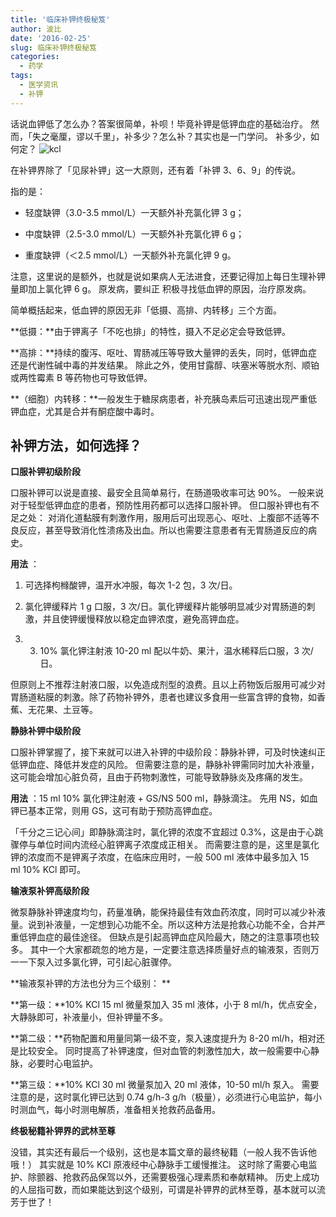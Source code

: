 ```yaml
---
title: '临床补钾终极秘笈'
author: 波比
date: '2016-02-25'
slug: 临床补钾终极秘笈
categories:
  - 药学
tags:
  - 医学资讯
  - 补钾
---
```


话说血钾低了怎么办？答案很简单，补呗！毕竟补钾是低钾血症的基础治疗。 然而，「失之毫厘，谬以千里」，补多少？怎么补？其实也是一门学问。 补多少，如何定？ ![kcl](http://www.tanboyu.com/wp-content/uploads/2016/02/kcl-1.png)

在补钾界除了「见尿补钾」这一大原则，还有着「补钾 3、6、9」的传说。 

指的是：

- 轻度缺钾（3.0-3.5 mmol/L）一天额外补充氯化钾 3 g； 

- 中度缺钾（2.5-3.0 mmol/L）一天额外补充氯化钾 6 g； 

- 重度缺钾（＜2.5 mmol/L）一天额外补充氯化钾 9 g。 

注意，这里说的是额外，也就是说如果病人无法进食，还要记得加上每日生理补钾量即加上氯化钾 6 g。 原发病，要纠正 积极寻找低血钾的原因，治疗原发病。

简单概括起来，低血钾的原因无非「低摄、高排、内转移」三个方面。 

**低摄：**由于钾离子「不吃也排」的特性，摄入不足必定会导致低钾。 

**高排：**持续的腹泻、呕吐、胃肠减压等导致大量钾的丢失，同时，低钾血症还是代谢性碱中毒的并发结果。 除此之外，使用甘露醇、呋塞米等脱水剂、顺铂或两性霉素 B 等药物也可导致低钾。 

**（细胞）内转移：**一般发生于糖尿病患者，补充胰岛素后可迅速出现严重低钾血症，尤其是合并有酮症酸中毒时。 

## 补钾方法，如何选择？ 

**口服补钾初级阶段**

口服补钾可以说是直接、最安全且简单易行，在肠道吸收率可达 90%。 一般来说对于轻型低钾血症的患者，预防性用药都可以选择口服补钾。 但口服补钾也有不足之处： 对消化道黏膜有刺激作用，服用后可出现恶心、呕吐、上腹部不适等不良反应，甚至导致消化性溃疡及出血。所以也需要注意患者有无胃肠道反应的病史。

 **用法** ：

1. 可选择枸橼酸钾，温开水冲服，每次 1-2 包，3 次/日。 

2. 氯化钾缓释片 1 g 口服，3 次/日。氯化钾缓释片能够明显减少对胃肠道的刺激，并且使钾缓慢释放以稳定血钾浓度，避免高钾血症。
3.  3. 10% 氯化钾注射液 10-20 ml 配以牛奶、果汁，温水稀释后口服，3 次/日。

但原则上不推荐注射液口服，以免造成剂型的浪费。且以上药物饭后服用可减少对胃肠道粘膜的刺激。除了药物补钾外，患者也建议多食用一些富含钾的食物，如香蕉、无花果、土豆等。

**静脉补钾中级阶段**

口服补钾掌握了，接下来就可以进入补钾的中级阶段：静脉补钾，可及时快速纠正低钾血症、降低并发症的风险。 但需要注意的是，静脉补钾需同时加大补液量，这可能会增加心脏负荷，且由于药物刺激性，可能导致静脉炎及疼痛的发生。 

**用法** ：15 ml 10% 氯化钾注射液 + GS/NS 500 ml，静脉滴注。 先用 NS，如血钾已基本正常，则用 GS，这可有助于预防高钾血症。 

「千分之三记心间」即静脉滴注时，氯化钾的浓度不宜超过 0.3%，这是由于心跳骤停与单位时间内流经心脏钾离子浓度成正相关。 而需要注意的是，这里是氯化钾的浓度而不是钾离子浓度，在临床应用时，一般 500 ml 液体中最多加入 15 ml 10% KCl 即可。

**输液泵补钾高级阶段**

 微泵静脉补钾速度均匀，药量准确，能保持最佳有效血药浓度，同时可以减少补液量。说到补液量，一定想到心功能不全。所以这种方法是抢救心功能不全，合并严重低钾血症的最佳途径。 但缺点是引起高钾血症风险最大，随之的注意事项也较多。 其中一个大家都疏忽的地方是，一定要注意选择质量好点的输液泵，否则万一一下泵入过多氯化钾，可引起心脏骤停。 

**输液泵补钾的方法也分为三个级别： **

**第一级：**10% KCl 15 ml 微量泵加入 35 ml 液体，小于 8 ml/h，优点安全，大静脉即可，补液量小，但补钾量不多。 

**第二级：**药物配置和用量同第一级不变，泵入速度提升为 8-20 ml/h，相对还是比较安全。 同时提高了补钾速度，但对血管的刺激性加大，故一般需要中心静脉，必要时心电监护。

 **第三级：**10% KCl 30 ml 微量泵加入 20 ml 液体，10-50 ml/h 泵入。 需要注意的是，这时氯化钾已达到 0.74 g/h-3 g/h（极量），必须进行心电监护，每小时测血气，每小时测电解质，准备相关抢救药品备用。 

**终极秘籍补钾界的武林至尊**

没错，其实还有最后一个级别，这也是本篇文章的最终秘籍（一般人我不告诉他哦！） 其实就是 10% KCl 原液经中心静脉手工缓慢推注。 这时除了需要心电监护、除颤器、抢救药品保驾以外，还需要极强心理素质和奉献精神。 历史上成功的人屈指可数，而如果能达到这个级别，可谓是补钾界的武林至尊，基本就可以流芳于世了！